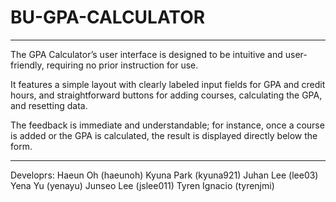 # BU-GPA-CALCULATOR
---
The GPA Calculator’s user interface is designed to be intuitive and user-friendly, requiring no prior instruction for use.


It features a simple layout with clearly labeled input fields for GPA and credit hours, and straightforward buttons for adding courses, calculating the GPA, and resetting data.


The feedback is immediate and understandable; for instance, once a course is added or the GPA is calculated, the result is displayed directly below the form.


---
Developrs:
Haeun Oh (haeunoh)
Kyuna Park (kyuna921)
Juhan Lee (lee03)
Yena Yu (yenayu)
Junseo Lee (jslee011)
Tyren Ignacio (tyrenjmi)

